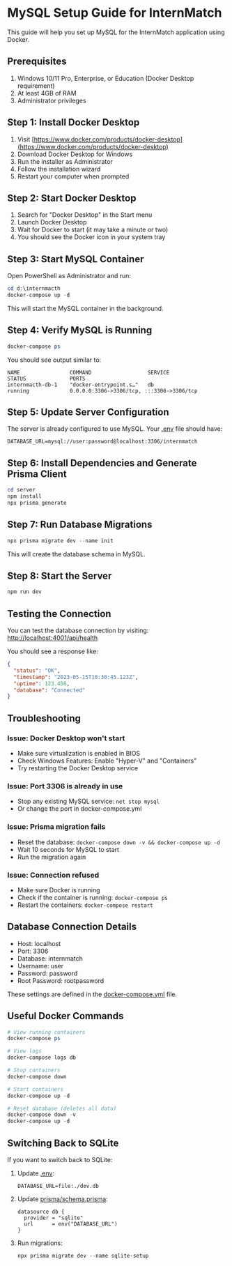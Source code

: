# MySQL Setup Guide for InternMatch

This guide will help you set up MySQL for the InternMatch application using Docker.

## Prerequisites

1. Windows 10/11 Pro, Enterprise, or Education (Docker Desktop requirement)
2. At least 4GB of RAM
3. Administrator privileges

## Step 1: Install Docker Desktop

1. Visit [https://www.docker.com/products/docker-desktop](https://www.docker.com/products/docker-desktop)
2. Download Docker Desktop for Windows
3. Run the installer as Administrator
4. Follow the installation wizard
5. Restart your computer when prompted

## Step 2: Start Docker Desktop

1. Search for "Docker Desktop" in the Start menu
2. Launch Docker Desktop
3. Wait for Docker to start (it may take a minute or two)
4. You should see the Docker icon in your system tray

## Step 3: Start MySQL Container

Open PowerShell as Administrator and run:

```powershell
cd d:\internmacth
docker-compose up -d
```

This will start the MySQL container in the background.

## Step 4: Verify MySQL is Running

```powershell
docker-compose ps
```

You should see output similar to:
```
NAME                COMMAND                  SERVICE             STATUS              PORTS
internmacth-db-1    "docker-entrypoint.s…"   db                  running             0.0.0.0:3306->3306/tcp, :::3306->3306/tcp
```

## Step 5: Update Server Configuration

The server is already configured to use MySQL. Your [.env](file:///d:/internmacth/server/.env) file should have:
```
DATABASE_URL=mysql://user:password@localhost:3306/internmatch
```

## Step 6: Install Dependencies and Generate Prisma Client

```powershell
cd server
npm install
npx prisma generate
```

## Step 7: Run Database Migrations

```powershell
npx prisma migrate dev --name init
```

This will create the database schema in MySQL.

## Step 8: Start the Server

```powershell
npm run dev
```

## Testing the Connection

You can test the database connection by visiting:
[http://localhost:4001/api/health](http://localhost:4001/api/health)

You should see a response like:
```json
{
  "status": "OK",
  "timestamp": "2023-05-15T10:30:45.123Z",
  "uptime": 123.456,
  "database": "Connected"
}
```

## Troubleshooting

### Issue: Docker Desktop won't start
- Make sure virtualization is enabled in BIOS
- Check Windows Features: Enable "Hyper-V" and "Containers"
- Try restarting the Docker Desktop service

### Issue: Port 3306 is already in use
- Stop any existing MySQL service: `net stop mysql`
- Or change the port in docker-compose.yml

### Issue: Prisma migration fails
- Reset the database: `docker-compose down -v && docker-compose up -d`
- Wait 10 seconds for MySQL to start
- Run the migration again

### Issue: Connection refused
- Make sure Docker is running
- Check if the container is running: `docker-compose ps`
- Restart the containers: `docker-compose restart`

## Database Connection Details

- Host: localhost
- Port: 3306
- Database: internmatch
- Username: user
- Password: password
- Root Password: rootpassword

These settings are defined in the [docker-compose.yml](file:///d:/internmacth/docker-compose.yml) file.

## Useful Docker Commands

```powershell
# View running containers
docker-compose ps

# View logs
docker-compose logs db

# Stop containers
docker-compose down

# Start containers
docker-compose up -d

# Reset database (deletes all data)
docker-compose down -v
docker-compose up -d
```

## Switching Back to SQLite

If you want to switch back to SQLite:

1. Update [.env](file:///d:/internmacth/server/.env):
   ```
   DATABASE_URL=file:./dev.db
   ```

2. Update [prisma/schema.prisma](file:///d:/internmacth/server/prisma/schema.prisma):
   ```prisma
   datasource db {
     provider = "sqlite"
     url      = env("DATABASE_URL")
   }
   ```

3. Run migrations:
   ```powershell
   npx prisma migrate dev --name sqlite-setup
   ```